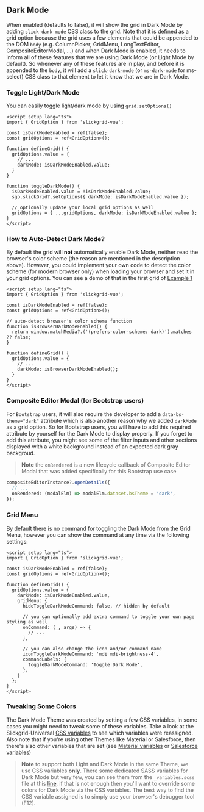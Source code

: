 ## Dark Mode

When enabled (defaults to false), it will show the grid in Dark Mode by adding `slick-dark-mode` CSS class to the grid. Note that it is defined as a grid option because the grid uses a few elements that could be appended to the DOM `body` (e.g. ColumnPicker, GridMenu, LongTextEditor, CompositeEditorModal, ...) and when Dark Mode is enabled, it needs to inform all of these features that we are using Dark Mode (or Light Mode by default). So whenever any of these features are in play, and before it is appended to the `body`, it will add a `slick-dark-mode` (or `ms-dark-mode` for ms-select) CSS class to that element to let it know that we are in Dark Mode.


### Toggle Light/Dark Mode

You can easily toggle light/dark mode by using `grid.setOptions()`

```vue
<script setup lang="ts">
import { GridOption } from 'slickgrid-vue';

const isDarkModeEnabled = ref(false);
const gridOptions = ref<GridOption>();

function defineGrid() {
  gridOptions.value = {
    // ...
    darkMode: isDarkModeEnabled.value;
  }
}

function toggleDarkMode() {
  isDarkModeEnabled.value = !isDarkModeEnabled.value;
  sgb.slickGrid?.setOptions({ darkMode: isDarkModeEnabled.value });

  // optionally update your local grid options as well
  gridOptions = { ...gridOptions, darkMode: isDarkModeEnabled.value };
}
</script>
```

### How to Auto-Detect Dark Mode?

By default the grid will **not** automatically enable Dark Mode, neither read the browser's color scheme (the reason are mentioned in the description above). However, you could implement your own code to detect the color scheme (for modern browser only) when loading your browser and set it in your grid options. You can see a demo of that in the first grid of [Example 1](https://ghiscoding.github.io/slickgrid-vue/#/example1)

```vue
<script setup lang="ts">
import { GridOption } from 'slickgrid-vue';

const isDarkModeEnabled = ref(false);
const gridOptions = ref<GridOption>();

// auto-detect browser's color scheme function
function isBrowserDarkModeEnabled() {
  return window.matchMedia?.('(prefers-color-scheme: dark)').matches ?? false;
}

function defineGrid() {
  gridOptions.value = {
    // ...
    darkMode: isBrowserDarkModeEnabled();
  }
}
</script>
```

### Composite Editor Modal (for Bootstrap users)

For `Bootstrap` users, it will also require the developer to add a `data-bs-theme="dark"` attribute which is also another reason why we added `darkMode` as a grid option. So for Bootstrap users, you will have to add this required attribute by yourself for the Dark Mode to display properly. If you forget to add this attribute, you might see some of the filter inputs and other sections displayed with a white background instead of an expected dark gray backgroud.

> **Note** the `onRendered` is a new lifecycle callback of Composite Editor Modal that was added specifically for this Bootstrap use case

```ts
compositeEditorInstance?.openDetails({
  // ...
  onRendered: (modalElm) => modalElm.dataset.bsTheme = 'dark',
});
```

### Grid Menu
By default there is no command for toggling the Dark Mode from the Grid Menu, however you can show the command at any time via the following settings:

```vue
<script setup lang="ts">
import { GridOption } from 'slickgrid-vue';

const isDarkModeEnabled = ref(false);
const gridOptions = ref<GridOption>();

function defineGrid() {
  gridOptions.value = {
    darkMode: isDarkModeEnabled.value,
    gridMenu: {
      hideToggleDarkModeCommand: false, // hidden by default

      // you can optionally add extra command to toggle your own page styling as well
      onCommand: (_, args) => {
        // ...
      },

      // you can also change the icon and/or command name
      iconToggleDarkModeCommand: 'mdi mdi-brightness-4',
      commandLabels: {
        toggleDarkModeCommand: 'Toggle Dark Mode',
      },
    }
  };
}
</script>
```

### Tweaking Some Colors

The Dark Mode Theme was created by setting a few CSS variables, in some cases you might need to tweak some of these variables. Take a look at the Slickgrid-Universal [CSS variables](https://github.com/ghiscoding/slickgrid-universal/blob/670946dcedd330a70d2e88127a0042474e7a5348/packages/common/src/styles/_variables.scss#L976-L985) to see which variables were reassigned. Also note that if you're using other Themes like Material or Salesforce, then there's also other variables that are set (see [Material variables](https://github.com/ghiscoding/slickgrid-universal/blob/670946dcedd330a70d2e88127a0042474e7a5348/packages/common/src/styles/_variables-theme-material.scss#L159-L189) or [Salesforce variables](https://github.com/ghiscoding/slickgrid-universal/blob/670946dcedd330a70d2e88127a0042474e7a5348/packages/common/src/styles/_variables-theme-salesforce.scss#L202-L219))

> **Note** to support both Light and Dark Mode in the same Theme, we use CSS variables **only**. There some dedicated SASS variables for Dark Mode but very few, you can see them from the `_variables.scss` file at this [line](https://github.com/ghiscoding/slickgrid-universal/blob/dc5d402db61460a25e8921efeebda37ac1c18791/packages/common/src/styles/_variables.scss#L944-L953), if that is not enough then you'll want to override some colors for Dark Mode via the CSS variables. The best way to find the CSS variable assigned is to simply use your browser's debugger tool (F12).
